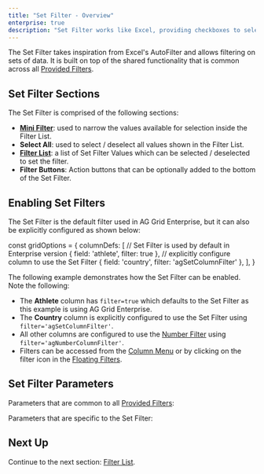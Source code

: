 ```yaml
---
title: "Set Filter - Overview"
enterprise: true
description: "Set Filter works like Excel, providing checkboxes to select values from a set."
---
```


The Set Filter takes inspiration from Excel's AutoFilter and allows filtering on sets of data. It is built on top of the shared functionality that is common across all [Provided Filters](/filter-provided/).

<image-caption src="filter-set/resources/set-filter.png" alt="Set Filter" width="28rem" centered="true"></image-caption>

## Set Filter Sections

The Set Filter is comprised of the following sections:

- **[Mini Filter](/filter-set-mini-filter/)**: used to narrow the values available for selection inside the Filter List.
- **Select All**: used to select / deselect all values shown in the Filter List.
- **[Filter List](/filter-set-filter-list/)**: a list of Set Filter Values which can be selected / deselected to set the filter.
- **Filter Buttons**: Action buttons that can be optionally added to the bottom of the Set Filter.

## Enabling Set Filters

The Set Filter is the default filter used in AG Grid Enterprise, but it can also be explicitly configured as shown below:

<snippet>
const gridOptions = {
    columnDefs: [
        // Set Filter is used by default in Enterprise version
        { field: 'athlete', filter: true },
        // explicitly configure column to use the Set Filter
        { field: 'country', filter: 'agSetColumnFilter' },
    ],
}
</snippet>

The following example demonstrates how the Set Filter can be enabled. Note the following:

- The **Athlete** column has `filter=true` which defaults to the Set Filter as this example is using AG Grid Enterprise.
- The **Country** column is explicitly configured to use the Set Filter using `filter='agSetColumnFilter'`.
- All other columns are configured to use the [Number Filter](/filter-number/) using `filter='agNumberColumnFilter'`.
- Filters can be accessed from the [Column Menu](/column-menu/) or by clicking on the filter icon in the [Floating Filters](/floating-filters/).

<grid-example title='Enabling Set Filters' name='enabling-set-filters' type='generated' options='{ "enterprise": true, "exampleHeight": 565, "modules": ["clientside", "setfilter", "menu", "columnpanel"] }'></grid-example>

## Set Filter Parameters

Parameters that are common to all [Provided Filters](/filter-provided/):

<interface-documentation interfaceName='IProvidedFilterParams' names='["buttons","closeOnApply","debounceMs","readOnly","valueGetter"]' config='{"description":""}' overrideSrc="filter-provided/resources/provided-filters.json"></interface-documentation>

Parameters that are specific to the Set Filter:

<interface-documentation interfaceName='ISetFilterParams' overrideSrc='filter-set/resources/set-filter-params.json'  names='["values","refreshValuesOnOpen","cellHeight","suppressSorting","cellRenderer","suppressMiniFilter","applyMiniFilterWhileTyping","suppressSelectAll","defaultToNothingSelected","comparator","textFormatter","valueFormatter","showTooltips","excelMode","caseSensitive"]' config='{"description":""}'></interface-documentation>

## Next Up

Continue to the next section: [Filter List](/filter-set-filter-list/).
